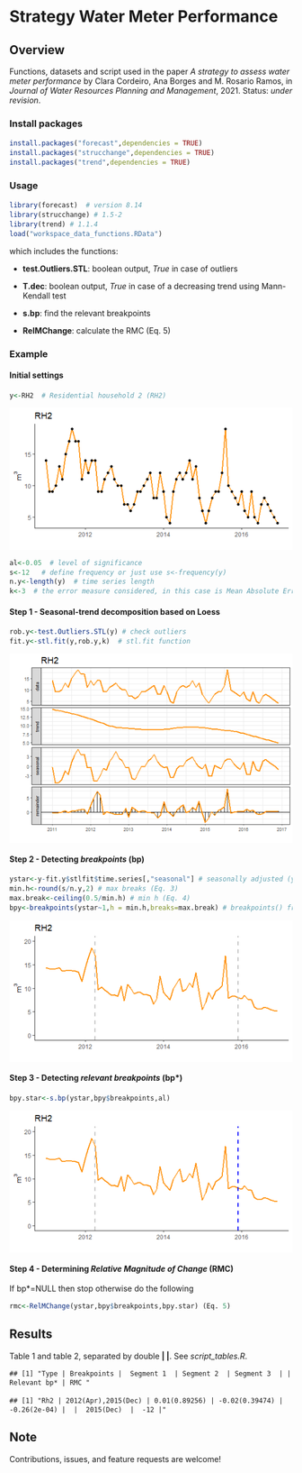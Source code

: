 Strategy Water Meter Performance
================

## Overview

Functions, datasets and script used in the paper *A strategy to assess
water meter performance* by Clara Cordeiro, Ana Borges and M. Rosario
Ramos, in *Journal of Water Resources Planning and Management*, 2021.
Status: *under revision*.

### Install packages

``` r
install.packages("forecast",dependencies = TRUE)
install.packages("strucchange",dependencies = TRUE)
install.packages("trend",dependencies = TRUE)
```

### Usage

``` r
library(forecast)  # version 8.14
library(strucchange) # 1.5-2
library(trend) # 1.1.4
load("workspace_data_functions.RData")
```

which includes the functions:

-   **test.Outliers.STL**: boolean output, *True* in case of outliers

-   **T.dec**: boolean output, *True* in case of a decreasing trend
    using Mann-Kendall test

-   **s.bp**: find the relevant breakpoints

-   **RelMChange**: calculate the RMC (Eq. 5)

### Example

#### Initial settings

``` r
y<-RH2  # Residential household 2 (RH2)
```

<img src="README_files/figure-gfm/unnamed-chunk-4-1.png" style="display: block; margin: auto;" />

``` r
al<-0.05  # level of significance
s<-12   # define frequency or just use s<-frequency(y)
n.y<-length(y)  # time series length
k<-3  # the error measure considered, in this case is Mean Absolute Error (MAE). However, it can be set as Mean Error (ME) (k<-1), or Root Mean Square Error (RMSE) (k<-2), see function accuracy() at package forecast for more information about it
```

#### Step 1 - Seasonal-trend decomposition based on Loess

``` r
rob.y<-test.Outliers.STL(y) # check outliers
fit.y<-stl.fit(y,rob.y,k)  # stl.fit function
```

<img src="README_files/figure-gfm/unnamed-chunk-5-1.png" style="display: block; margin: auto;" />

#### Step 2 - Detecting *breakpoints* (bp)

``` r
ystar<-y-fit.y$stlfit$time.series[,"seasonal"] # seasonally adjusted (y*)  (Eq.2)
min.h<-round(s/n.y,2) # max breaks (Eq. 3)
max.break<-ceiling(0.5/min.h) # min h (Eq. 4)
bpy<-breakpoints(ystar~1,h = min.h,breaks=max.break) # breakpoints() from package strucchange
```

<img src="README_files/figure-gfm/unnamed-chunk-6-1.png" style="display: block; margin: auto;" />

#### Step 3 - Detecting *relevant breakpoints* (bp\*)

``` r
bpy.star<-s.bp(ystar,bpy$breakpoints,al)
```

<img src="README_files/figure-gfm/unnamed-chunk-7-1.png" style="display: block; margin: auto;" />

#### Step 4 - Determining *Relative Magnitude of Change* (RMC)

If bp\*=NULL then stop otherwise do the following

``` r
rmc<-RelMChange(ystar,bpy$breakpoints,bpy.star) (Eq. 5)
```

## Results

Table 1 and table 2, separated by double **\| \|**. See
*script\_tables.R*.

    ## [1] "Type | Breakpoints |  Segment 1  | Segment 2  | Segment 3  | | Relevant bp* | RMC "

    ## [1] "Rh2 | 2012(Apr),2015(Dec) | 0.01(0.89256) | -0.02(0.39474) | -0.26(2e-04) |  |  2015(Dec)  |  -12 |"

## Note

Contributions, issues, and feature requests are welcome!
